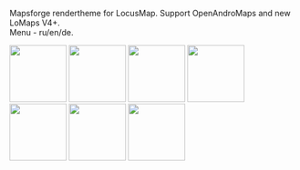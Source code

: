 Mapsforge rendertheme for LocusMap. Support OpenAndroMaps and new LoMaps V4+.<br>
Menu - ru/en/de.


<img src="https://user-images.githubusercontent.com/97698777/230924045-9ed6aad8-ba17-4eac-9bb8-96bd50de3d59.jpg" width="100">
<img src="https://user-images.githubusercontent.com/97698777/230924051-e675faac-d9c2-4d95-943a-8f16f7ff3590.jpg" width="100">
<img src="https://user-images.githubusercontent.com/97698777/230924054-8e94cfae-9b97-4c17-a06b-fbf986f77b0a.jpg" width="100">
<img src="https://user-images.githubusercontent.com/97698777/230924061-23227872-827b-4290-9407-7951243e0141.png" width="100">
<img src="https://user-images.githubusercontent.com/97698777/230924065-1315e456-e911-41e3-bd8c-174958edbfc9.png" width="100">
<img src="https://user-images.githubusercontent.com/97698777/230924071-bcf41b96-9b1b-4d77-a008-0319b8b96780.png" width="100">
<img src="https://user-images.githubusercontent.com/97698777/230924076-8a14224b-bf8a-4740-908e-94655e3f7b9c.png" width="100">
